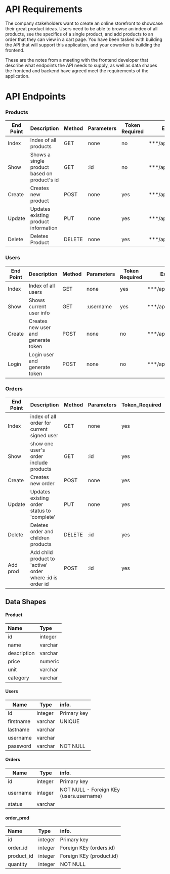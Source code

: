 
# API Requirements
The company stakeholders want to create an online storefront to showcase their great product ideas. Users need to be able to browse an index of all products, see the specifics of a single product, and add products to an order that they can view in a cart page. You have been tasked with building the API that will support this application, and your coworker is building the frontend.

These are the notes from a meeting with the frontend developer that describe what endpoints the API needs to supply, as well as data shapes the frontend and backend have agreed meet the requirements of the application. 

# API Endpoints

### **Products**


| End Point	| Description | Method | Parameters | Token Required |Example |Request Body |
| --------- | ----------- | ------ | ---------- | ------------- | ------ | ----------- |
| Index | Index of all products | GET | none | no | ***/api/products |
| Show | Shows a single product based on product's id | GET | :id |no | ***/api/products/1 |
| Create | Creates new product |POST |none |yes | ***/api/products |{"name","description","price","unit",category"}
| Update    |Updates existing product information |PUT |none |yes |***/api/products		|{"name","description","price","unit","category","id"}
| Delete    |Deletes Product |DELETE |none |yes |***/api/products |{"id"}         


### **Users**

| End Point | Description | Method |Parameters |Token Required |Example |Request Body |
|--------- | ----------- | ------ | ---------- | ------------- | ------ | ----------- |
| Index     | Index of all users       				|GET        |none       |yes             |***/api/users 		|
| Show      | Shows current user info |GET |:username  |yes |***/api/users/1	    |
| Create    |Creates new user and generate token	|POST       |none       |no              |***/api/users		    |{"firstname","lastname","username","password"}
| Login    |Login user and generate token           |POST       |none       |no              |***/api/users/login	|{"username","password"}

### **Orders**

| End Point	| Description | Method    |Parameters	|Token_Required	|Example    						|Request Body
| --------- | ----------- | ---------- | ---------- | ------------- | ------ | ----------- |
| Index     |index of all order for current signed user	|GET        |none       |yes             |***/api/orders		        |{"username"}
| Show      |show one user's order include products |GET        |:id        |yes             |***/api/orders/1	            |{"username"}
| Create    |Creates new order       				|POST       |none       |yes             |***/api/orders		        |{"username"}
| Update    |Updates existing order status to 'complete'   |PUT        |none       |yes             |***/api/orders		        |{"id","username"}
| Delete    |Deletes order and children products	|DELETE     |:id        |yes              |***/api/orders/1		        |{"username}
| Add prod  |Add child product to 'active' order where :id is order id 			|POST	    |:id        |yes              |***/api/orders/1/addproduct	|{"productID","quantity","username"}    



## Data Shapes
#### **Product**

|Name |Type 
|:----|:----        
|id |integer |Primary key 
|name |varchar | 
|description |varchar |
|price |numeric |
|unit |varchar |
|category |varchar |

#### **Users**

|Name            |Type | info.        
| ---------------| ----|:-------------        
|id              |integer          |Primary key 
|firstname       |varchar          |UNIQUE
|lastname        |varchar          |
|username        |varchar          |
|password        |varchar          |NOT NULL

#### **Orders**

|Name            |Type | info.       
| ---------------| ----|:-------------        
|id              |integer          |Primary key 
|username         |integer          |NOT NULL - Foreign KEy (users.username)
|status          |varchar          |

#### **order_prod**

|Name            |Type | info.         
|:---------------|:--- |:-------------      
|id              |integer          |Primary key 
|order_id        |integer          |Foreign KEy (orders.id)
|product_id      |integer          |Foreign KEy (product.id)
|quantity        |integer          |NOT NULL